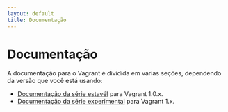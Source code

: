 ```yaml
---
layout: default
title: Documentação
---
```


<h1 class="top">Documentação</h1>

A documentação para o Vagrant é dividida em várias seções, dependendo da versão que você está usando:

* [Documentação da série estavél](/v1/docs/index.html) para Vagrant 1.0.x.
* [Documentação da série experimental](/v2/docs/index.html) para
  Vagrant 1.x.
